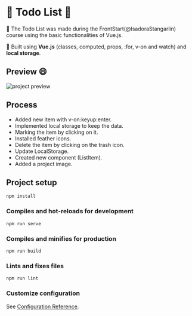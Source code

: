 # :page_facing_up: Todo List :page_facing_up:

:round_pushpin: The Todo List was made during the FrontStart(@IsadoraStangarlin) course using the basic functionalities of Vue.js.

:round_pushpin: Built using **Vue.js** (classes, computed, props, :for, v-on and watch) and **local storage**.

## Preview :smile:

![project preview](https://github.com/RaissaMoreira/vue-todoList/blob/master/src/assets/image.png?raw=true)

## Process

* Added new item with v-on:keyup:enter.
* Implemented local storage to keep the data.
* Marking the item by clicking on it.
* Installed feather icons.
* Delete the item by clicking on the trash icon.
* Update LocalStorage.
* Created new component (ListItem).
* Added a project image.

## Project setup
```
npm install
```

### Compiles and hot-reloads for development
```
npm run serve
```

### Compiles and minifies for production
```
npm run build
```

### Lints and fixes files
```
npm run lint
```

### Customize configuration
See [Configuration Reference](https://cli.vuejs.org/config/).
